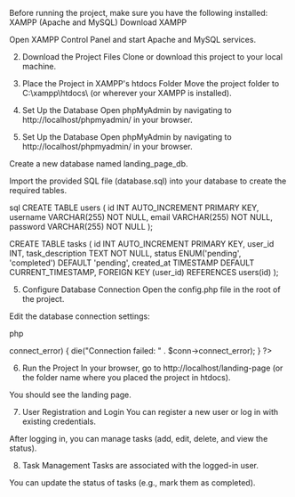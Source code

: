 Before running the project, make sure you have the following installed:
XAMPP (Apache and MySQL)
Download XAMPP

Open XAMPP Control Panel and start Apache and MySQL services.

2. Download the Project Files
Clone or download this project to your local machine.

3. Place the Project in XAMPP's htdocs Folder
Move the project folder to C:\xampp\htdocs\ (or wherever your XAMPP is installed).

4. Set Up the Database
Open phpMyAdmin by navigating to http://localhost/phpmyadmin/ in your browser.

4. Set Up the Database
Open phpMyAdmin by navigating to http://localhost/phpmyadmin/ in your browser.

Create a new database named landing_page_db.

Import the provided SQL file (database.sql) into your database to create the required tables.

sql
CREATE TABLE users (
  id INT AUTO_INCREMENT PRIMARY KEY,
  username VARCHAR(255) NOT NULL,
  email VARCHAR(255) NOT NULL,
  password VARCHAR(255) NOT NULL
);

CREATE TABLE tasks (
  id INT AUTO_INCREMENT PRIMARY KEY,
  user_id INT,
  task_description TEXT NOT NULL,
  status ENUM('pending', 'completed') DEFAULT 'pending',
  created_at TIMESTAMP DEFAULT CURRENT_TIMESTAMP,
  FOREIGN KEY (user_id) REFERENCES users(id)
);

5. Configure Database Connection
Open the config.php file in the root of the project.

Edit the database connection settings:

php
<?php
$servername = "localhost";
$username = "root"; 
$password = "";     
$dbname = "landing_page_db";

// Create connection
$conn = new mysqli($servername, $username, $password, $dbname);

// Check connection
if ($conn->connect_error) {
    die("Connection failed: " . $conn->connect_error);
}
?>

6. Run the Project
In your browser, go to http://localhost/landing-page (or the folder name where you placed the project in htdocs).

You should see the landing page.

7. User Registration and Login
You can register a new user or log in with existing credentials.

After logging in, you can manage tasks (add, edit, delete, and view the status).

8. Task Management
Tasks are associated with the logged-in user.

You can update the status of tasks (e.g., mark them as completed).
